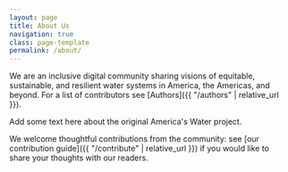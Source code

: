 ```yaml
---
layout: page
title: About Us
navigation: true
class: page-template
permalink: /about/
---
```


We are an inclusive digital community sharing visions of equitable, sustainable, and resilient water systems in America, the Americas, and beyond.
For a list of contributors see [Authors]({{ "/authors" | relative_url }}).

Add some text here about the original America's Water project.

We welcome thoughtful contributions from the community: see [our contribution guide]({{ "/contribute" | relative_url }}) if you would like to share your thoughts with our readers.

